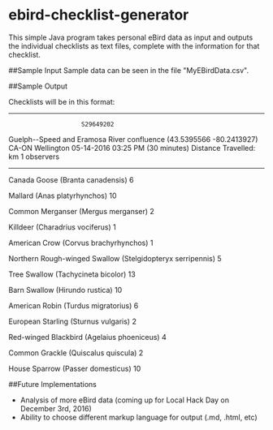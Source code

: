 # ebird-checklist-generator

This simple Java program takes personal eBird data as input and outputs the individual checklists as text files, complete with the information for that checklist. 

##Sample Input 
Sample data can be seen in the file "MyEBirdData.csv". 

##Sample Output

Checklists will be in this format:

**********************************************************
                        S29649202
Guelph--Speed and Eramosa River confluence (43.5395566 -80.2413927)
CA-ON Wellington
05-14-2016 03:25 PM (30 minutes)
Distance Travelled: km
1 observers

**********************************************************
Canada Goose (Branta canadensis)        6
        
Mallard (Anas platyrhynchos)        10
        
Common Merganser (Mergus merganser)     2
        
Killdeer (Charadrius vociferus)     1
        
American Crow (Corvus brachyrhynchos)       1
        
Northern Rough-winged Swallow (Stelgidopteryx serripennis)      5
        
Tree Swallow (Tachycineta bicolor)      13
        
Barn Swallow (Hirundo rustica)      10
        
American Robin (Turdus migratorius)     6
        
European Starling (Sturnus vulgaris)        2
        
Red-winged Blackbird (Agelaius phoeniceus)      4
        
Common Grackle (Quiscalus quiscula)     2
        
House Sparrow (Passer domesticus)       10
        

##Future Implementations
* Analysis of more eBird data (coming up for Local Hack Day on December 3rd, 2016)
* Ability to choose different markup language for output (.md, .html, etc)
